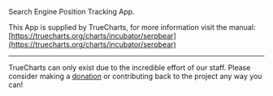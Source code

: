 Search Engine Position Tracking App.

This App is supplied by TrueCharts, for more information visit the manual: [https://truecharts.org/charts/incubator/serpbear](https://truecharts.org/charts/incubator/serpbear)

---

TrueCharts can only exist due to the incredible effort of our staff.
Please consider making a [donation](https://truecharts.org/about/sponsor) or contributing back to the project any way you can!
